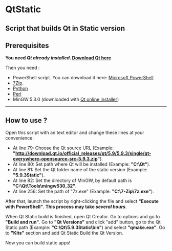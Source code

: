 # QtStatic
Script that builds Qt in Static version
---------------------------------------
## Prerequisites

**You need _Qt already installed_. <a href="https://www1.qt.io/download-open-source/" target="_blank">Download Qt here</a>**

Then you need :
 - PowerShell script. You can download it here: <a href="https://www.microsoft.com/en-us/download/details.aspx?id=34595" target="_blank">Microsoft PowerShell</a>
 - <a href="http://www.7-zip.org" target="_blank">7Zip</a>.
 - <a href="https://www.python.org/downloads/windows/" target="_blank">Python</a>
 - <a href="http://strawberryperl.com/" target="_blank">Perl</a>
 - MinGW 5.3.0 (downloaded with <a href="https://www1.qt.io/download-open-source/" target="_blank">Qt online installer</a>)

---------------------------------------
## How to use ?
Open this script with an text editor and change these lines at your convenience:

- At line 79: Choose the Qt source URL (Example: **"http://download.qt.io/official_releases/qt/5.9/5.9.3/single/qt-everywhere-opensource-src-5.9.3.zip"**).
- At line 80: Set path where Qt will be installed (Example: **"C:\Qt\"**).
- At line 81: Set the Qt folder name of the static version (Example: **"5.9.3Static"**).
- At line 82: Set the directory of MinGW, by default path is **"C:\Qt\Tools\mingw530_32"**.
- At line 256: Set the path of "7z.exe" (Example: **"C:\7-Zip\7z.exe"**).

After that, launch the script by right-clicking the file and select **"Execute with PowerShell"**. **This process may take _several hours_**.

When Qt Static build is finished, open Qt Creator. Go to options and go to **"Build and run"**. Go to **"Qt Versions"** and click "add" button, go to the Qt Static path (Example: **"C:\Qt\5.9.3Static\bin"**) and select **"qmake.exe"**.
Go to **"Kits"** section and add Qt Static Build the Qt Version.

Now you can build static apps!
